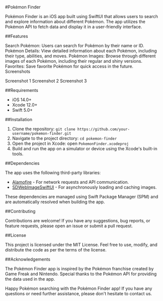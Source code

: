 #Pokémon Finder

Pokémon Finder is an iOS app built using SwiftUI that allows users to search and explore information about different Pokémon. The app utilizes the Pokémon API to fetch data and display it in a user-friendly interface.

##Features

Search Pokémon: Users can search for Pokémon by their name or ID.
Pokémon Details: View detailed information about each Pokémon, including their type, abilities, and moves.
Pokémon Images: Browse through different images of each Pokémon, including their regular and shiny versions.
Favorites: Save favorite Pokémon for quick access in the future.
Screenshots

Screenshot 1
Screenshot 2
Screenshot 3

##Requirements

- iOS 14.0+
- Xcode 12.0+
- Swift 5.0+

##Installation

1. Clone the repository: `git clone https://github.com/your-username/pokemon-finder.git`
2. Navigate to the project directory: `cd pokemon-finder`
3. Open the project in Xcode: open `PokemonFinder.xcodeproj`
4. Build and run the app on a simulator or device using the Xcode's built-in tools.

##Dependencies

The app uses the following third-party libraries:

- [Alamofire](https://github.com/Alamofire/Alamofire) - For network requests and API communication.
- [SDWebImageSwiftUI](https://github.com/SDWebImage/SDWebImageSwiftUI) - For asynchronously loading and caching images.

These dependencies are managed using Swift Package Manager (SPM) and are automatically resolved when building the app.

##Contributing

Contributions are welcome! If you have any suggestions, bug reports, or feature requests, please open an issue or submit a pull request.

##License

This project is licensed under the MIT License. Feel free to use, modify, and distribute the code as per the terms of the license.

##Acknowledgements

The Pokémon Finder app is inspired by the Pokémon franchise created by Game Freak and Nintendo. Special thanks to the Pokémon API for providing the data used in the app.

Happy Pokémon searching with the Pokémon Finder app! If you have any questions or need further assistance, please don't hesitate to contact us.
